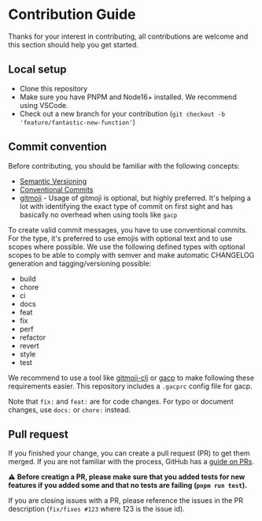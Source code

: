 # Contribution Guide

Thanks for your interest in contributing, all contributions are welcome and this section should help you get started.

## Local setup

- Clone this repository
- Make sure you have PNPM and Node16+ installed. We recommend using VSCode.
- Check out a new branch for your contribution (`git checkout -b 'feature/fantastic-new-function'`)

## Commit convention

Before contributing, you should be familiar with the following concepts:

- [Semantic Versioning](https://semver.org/)
- [Conventional Commits](https://www.conventionalcommits.org/en/v1.0.0/)
- [gitmoji](https://gitmoji.dev/) - Usage of gitmoji is optional, but highly preferred. It's helping a lot with identifying the exact type of commit on first sight and has basically no overhead when using tools like `gacp`

To create valid commit messages, you have to use conventional commits. For the type, it's preferred to use emojis with optional text and to use scopes where possible. We use the following defined types with optional scopes to be able to comply with semver and make automatic CHANGELOG generation and tagging/versioning possible:

- build
- chore
- ci
- docs
- feat
- fix
- perf
- refactor
- revert
- style
- test

We recommend to use a tool like [gitmoji-cli](https://github.com/carloscuesta/gitmoji-cli) or [gacp](https://github.com/vivaxy/gacp) to make following these requirements easier. This repository includes a `.gacprc` config file for gacp.

Note that `fix:` and `feat:` are for code changes. For typo or document changes, use `docs:` or `chore:` instead.

## Pull request

If you finished your change, you can create a pull request (PR) to get them merged. If you are not familiar with the process, GitHub has a [guide on PRs](https://docs.github.com/en/pull-requests/collaborating-with-pull-requests/proposing-changes-to-your-work-with-pull-requests/creating-a-pull-request).

:warning: **Before creatign a PR, please make sure that you added tests for new features if you added some and that no tests are failing (`pnpm run test`).**

If you are closing issues with a PR, please reference the issues in the PR description (`fix/fixes #123` where 123 is the issue id).
